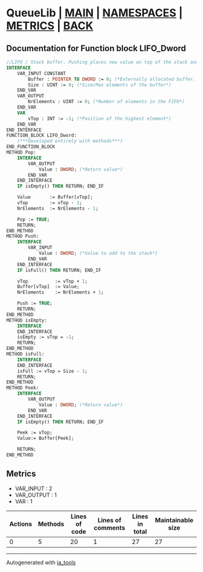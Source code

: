 # QueueLib | [MAIN] | [NAMESPACES] | [METRICS] | [BACK]  

## Documentation for Function block LIFO_Dword  

```pascal
//LIFO / Stack buffer. Pushing places new value on top of the stack and poping removes the element from the top.  
INTERFACE
    VAR_INPUT CONSTANT
        Buffer : POINTER TO DWORD := 0; (*Externally allocated buffer. Must be in format ARRAY[0..N]. ! Block doesn't check for Null pointer*)
        Size : UINT := 0; (*Size/Max elements of the buffer*)
    END_VAR
    VAR_OUTPUT 
        NrElements : UINT := 0; (*Number of elements in the FIFO*)
    END_VAR
    VAR 
        vTop : INT := -1; (*Position of the highest element*)
    END_VAR
END_INTERFACE
FUNCTION_BLOCK LIFO_Dword:
    (***Developed entirely with methods***)
END_FUNCTION_BLOCK
METHOD Pop:
    INTERFACE
        VAR_OUTPUT 
            Value : DWORD; (*Return value*)
        END_VAR
    END_INTERFACE
    IF isEmpty() THEN RETURN; END_IF

    Value       := Buffer[vTop];
    vTop        := vTop - 1;
    NrElements  := NrElements - 1;

    Pop := TRUE;
    RETURN;
END_METHOD
METHOD Push:
    INTERFACE
        VAR_INPUT 
            Value : DWORD; (*Value to add to the stack*)
        END_VAR
    END_INTERFACE
    IF isFull() THEN RETURN; END_IF

    vTop          := vTop + 1;
    Buffer[vTop]  := Value;
    NrElements    := NrElements + 1;

    Push := TRUE;
    RETURN;
END_METHOD
METHOD isEmpty:
    INTERFACE
    END_INTERFACE
    isEmpty := vTop = -1;
    RETURN;
END_METHOD
METHOD isFull:
    INTERFACE
    END_INTERFACE
    isFull := vTop = Size - 1;
    RETURN;
END_METHOD
METHOD Peek:
    INTERFACE
        VAR_OUTPUT 
            Value : DWORD; (*Return value*)
        END_VAR
    END_INTERFACE
    IF isEmpty() THEN RETURN; END_IF

    Peek := vTop;
    Value:= Buffer[Peek];

    RETURN;
END_METHOD
```

## Metrics  

- VAR_INPUT : 2
- VAR_OUTPUT : 1
- VAR : 1

| Actions | Methods | Lines of code | Lines of comments | Lines in total | Maintainable size |
| ------- | ------- | ------------- | ----------------- | -------------- | ----------------- |
| 0 | 5 | 20 |1 |27 | 27 |

---
Autogenerated with [ia_tools](https://github.com/tkucic/ia_tools)  

[MAIN]: ../../../../index_st.md
[NAMESPACES]: ../../nsList_st.md
[METRICS]: ../../../metrics_st.md
[BACK]: ../nsMain_st.md
